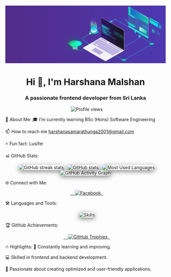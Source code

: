 <p align="center">
<!-- Make sure 'animated-banner.gif' is in your repository or provide the full URL -->
<img src="animated-banner.gif" alt="Animated Banner">
</p>

<h1 align="center">Hi 👋, I'm Harshana Malshan</h1>
<h3 align="center">A passionate frontend developer from Sri Lanka</h3>

<p align="center" style="margin-top: 15px;">
  <img src="https://komarev.com/ghpvc/?username=sdhmsamarathunga&label=Profile%20Views&color=0e75b6&style=flat" alt="Profile views" />
</p>

🌱 About Me:
🎓 I’m currently learning BSc (Hons) Software Engineering

📫 How to reach me harshanasamarathunga2001@gmail.com

⚡ Fun fact: Lusifer

📊 GitHub Stats:
<p align="center">
  <img src="https://github-readme-streak-stats.herokuapp.com/?user=sdhmsamarathunga&theme=radical" alt="GitHub streak stats" style="border-radius: 15px; box-shadow: 0px 4px 15px rgba(0, 0, 0, 0.5);" />
  <img src="https://github-readme-stats.vercel.app/api?username=sdhmsamarathunga&show_icons=true&locale=en&theme=radical" alt="GitHub stats" style="border-radius: 15px; box-shadow: 0px 4px 15px rgba(0, 0, 0, 0.5);" />
  <img src="https://github-readme-stats.vercel.app/api/top-langs/?username=sdhmsamarathunga&layout=compact&theme=radical" alt="Most Used Languages" style="border-radius: 15px; box-shadow: 0px 4px 15px rgba(0, 0, 0, 0.5);" />
<br>
<img src="https://github-readme-activity-graph.vercel.app/graph?username=sdhmsamarathunga&theme=radical" alt="GitHub Activity Graph" style="border-radius: 15px; box-shadow: 0px 4px 15px rgba(0, 0, 0, 0.5);" />
</p>

🌐 Connect with Me:
<p align="center">
  <a href="https://fb.com/harshana.malshan" target="_blank">
    <img src="https://raw.githubusercontent.com/rahuldkjain/github-profile-readme-generator/master/src/images/icons/Social/facebook.svg" alt="Facebook" height="30" width="40" />
  </a>
</p>

🛠️ Languages and Tools:
<p align="center">
  <img src="https://skillicons.dev/icons?i=c,cpp,cs,dotnet,html,css,js,php,react,nodejs,mongodb,mysql,vue,tailwind,spring,git,vscode,github" alt="Skills" style="border-radius: 15px; box-shadow: 0 4px 15px rgba(0, 0, 0, 0.5);" />
</p>

🏆 GitHub Achievements:
<p align="center">
  <a href="https://github.com/ryo-ma/github-profile-trophy">
    <img src="https://github-profile-trophy.vercel.app/?username=sdhmsamarathunga" alt="GitHub Trophies" />
  </a>
</p>

🔥 Highlights:
🌱 Constantly learning and improving.

💻 Skilled in frontend and backend development.

🚀 Passionate about creating optimized and user-friendly applications.
